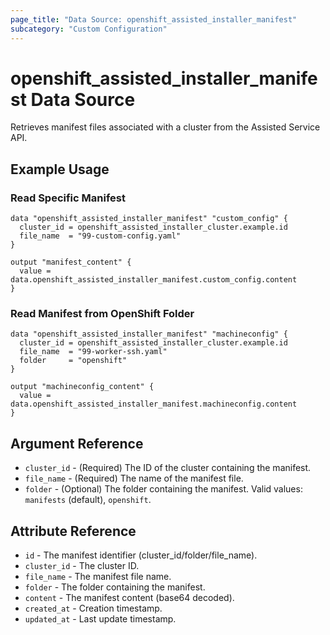 ```yaml
---
page_title: "Data Source: openshift_assisted_installer_manifest"
subcategory: "Custom Configuration"
---
```


# openshift_assisted_installer_manifest Data Source

Retrieves manifest files associated with a cluster from the Assisted Service API.

## Example Usage

### Read Specific Manifest

```hcl
data "openshift_assisted_installer_manifest" "custom_config" {
  cluster_id = openshift_assisted_installer_cluster.example.id
  file_name  = "99-custom-config.yaml"
}

output "manifest_content" {
  value = data.openshift_assisted_installer_manifest.custom_config.content
}
```

### Read Manifest from OpenShift Folder

```hcl
data "openshift_assisted_installer_manifest" "machineconfig" {
  cluster_id = openshift_assisted_installer_cluster.example.id
  file_name  = "99-worker-ssh.yaml"
  folder     = "openshift"
}

output "machineconfig_content" {
  value = data.openshift_assisted_installer_manifest.machineconfig.content
}
```

## Argument Reference

* `cluster_id` - (Required) The ID of the cluster containing the manifest.
* `file_name` - (Required) The name of the manifest file.
* `folder` - (Optional) The folder containing the manifest. Valid values: `manifests` (default), `openshift`.

## Attribute Reference

* `id` - The manifest identifier (cluster_id/folder/file_name).
* `cluster_id` - The cluster ID.
* `file_name` - The manifest file name.
* `folder` - The folder containing the manifest.
* `content` - The manifest content (base64 decoded).
* `created_at` - Creation timestamp.
* `updated_at` - Last update timestamp.
